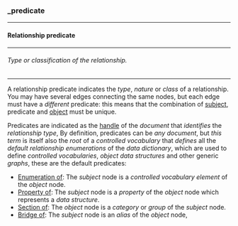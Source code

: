 ### _predicate



------
#### Relationship predicate



------
###### Type or classification of the relationship.



------
A relationship predicate indicates the *type*, *nature* or *class* of a relationship. You may have several edges connecting the same nodes, but each edge must have a *different* predicate: this means that the combination of [subject](_from), predicate and [object](_to) must be unique.

Predicates are indicated as the [handle](_id) of the *document* that *identifies* the *relationship type*, By definition, predicates can be *any document*, but *this term* is itself also the *root* of a *controlled vocabulary* that *defines* all the *default relationship enumerations* of the *data dictionary*, which are used to define *controlled vocabularies*, *object data structures* and other generic *graphs*, these are the default predicates:

- [Enumeration of](_predicate_enum-of): The *subject* node is a *controlled vocabulary element* of the *object* node.
- [Property of](_predicate_property-of): The *subject* node is a *property* of the *object* node which represents a *data structure*.
- [Section of](_predicate_section-of): The *object* node is a *category* or *group* of the *subject* node.
- [Bridge of](_predicate_bridge-of): The *subject* node is an *alias* of the *object* node,